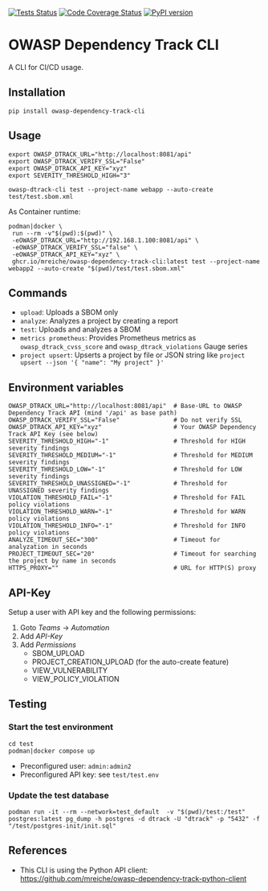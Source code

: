 [![Tests Status](https://github.com/mreiche/owasp-dependency-track-cli/actions/workflows/test-and-build.yml/badge.svg)](https://github.com/mreiche/owasp-dependency-track-cli/actions/workflows/test-and-build.yml)
[![Code Coverage Status](https://codecov.io/github/mreiche/owasp-dependency-track-cli/branch/main/graph/badge.svg)](https://app.codecov.io/github/mreiche/owasp-dependency-track-cli)
[![PyPI version](https://badge.fury.io/py/owasp-dependency-track-cli.svg)](https://badge.fury.io/py/owasp-dependency-track-cli)

# OWASP Dependency Track CLI

A CLI for CI/CD usage.

## Installation

```shell
pip install owasp-dependency-track-cli
```

## Usage

```shell
export OWASP_DTRACK_URL="http://localhost:8081/api"
export OWASP_DTRACK_VERIFY_SSL="False"
export OWASP_DTRACK_API_KEY="xyz"
export SEVERITY_THRESHOLD_HIGH="3"

owasp-dtrack-cli test --project-name webapp --auto-create test/test.sbom.xml
```

As Container runtime:

```shell
podman|docker \
 run --rm -v"$(pwd):$(pwd)" \
 -eOWASP_DTRACK_URL="http://192.168.1.100:8081/api" \
 -eOWASP_DTRACK_VERIFY_SSL="false" \
 -eOWASP_DTRACK_API_KEY="xyz" \
 ghcr.io/mreiche/owasp-dependency-track-cli:latest test --project-name webapp2 --auto-create "$(pwd)/test/test.sbom.xml"
```

## Commands

- `upload`: Uploads a SBOM only
- `analyze`: Analyzes a project by creating a report
- `test`: Uploads and analyzes a SBOM
- `metrics prometheus`: Provides Prometheus metrics as `owasp_dtrack_cvss_score` and `owasp_dtrack_violations` Gauge series
- `project upsert`: Upserts a project by file or JSON string like `project upsert --json '{ "name": "My project" }'`

## Environment variables
```shell
OWASP_DTRACK_URL="http://localhost:8081/api"  # Base-URL to OWASP Dependency Track API (mind '/api' as base path)
OWASP_DTRACK_VERIFY_SSL="False"               # Do not verify SSL
OWASP_DTRACK_API_KEY="xyz"                    # Your OWASP Dependency Track API Key (see below)
SEVERITY_THRESHOLD_HIGH="-1"                  # Threshold for HIGH severity findings
SEVERITY_THRESHOLD_MEDIUM="-1"                # Threshold for MEDIUM severity findings
SEVERITY_THRESHOLD_LOW="-1"                   # Threshold for LOW severity findings
SEVERITY_THRESHOLD_UNASSIGNED="-1"            # Threshold for UNASSIGNED severity findings
VIOLATION_THRESHOLD_FAIL="-1"                 # Threshold for FAIL policy violations
VIOLATION_THRESHOLD_WARN="-1"                 # Threshold for WARN policy violations
VIOLATION_THRESHOLD_INFO="-1"                 # Threshold for INFO policy violations
ANALYZE_TIMEOUT_SEC="300"                     # Timeout for analyzation in seconds
PROJECT_TIMEOUT_SEC="20"                      # Timeout for searching the project by name in seconds
HTTPS_PROXY=""                                # URL for HTTP(S) proxy
```

## API-Key

Setup a user with API key and the following permissions:

1. Goto *Teams* -> *Automation*
2. Add *API-Key*
3. Add *Permissions*
   - SBOM_UPLOAD
   - PROJECT_CREATION_UPLOAD (for the auto-create feature)
   - VIEW_VULNERABILITY
   - VIEW_POLICY_VIOLATION

## Testing

### Start the test environment
```shell
cd test
podman|docker compose up
```

- Preconfigured user: `admin:admin2`
- Preconfigured API key: see `test/test.env`


### Update the test database
```shell
podman run -it --rm --network=test_default  -v "$(pwd)/test:/test" postgres:latest pg_dump -h postgres -d dtrack -U "dtrack" -p "5432" -f "/test/postgres-init/init.sql"
```

## References

- This CLI is using the Python API client: https://github.com/mreiche/owasp-dependency-track-python-client
